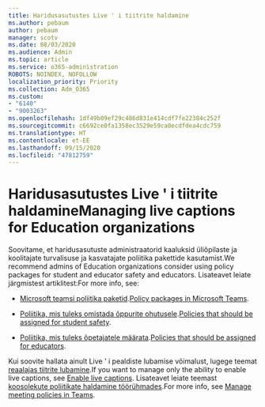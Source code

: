 ```yaml
---
title: Haridusasutustes Live ' i tiitrite haldamine
ms.author: pebaum
author: pebaum
manager: scotv
ms.date: 08/03/2020
ms.audience: Admin
ms.topic: article
ms.service: o365-administration
ROBOTS: NOINDEX, NOFOLLOW
localization_priority: Priority
ms.collection: Adm_O365
ms.custom:
- "6140"
- "9003263"
ms.openlocfilehash: 1df49b09ef29c486d831e414cdf7fe22384c252f
ms.sourcegitcommit: c6692ce0fa1358ec3529e59ca0ecdfdea4cdc759
ms.translationtype: HT
ms.contentlocale: et-EE
ms.lasthandoff: 09/15/2020
ms.locfileid: "47812759"
---
```

# <a name="managing-live-captions-for-education-organizations"></a><span data-ttu-id="09c15-102">Haridusasutustes Live ' i tiitrite haldamine</span><span class="sxs-lookup"><span data-stu-id="09c15-102">Managing live captions for Education organizations</span></span>

<span data-ttu-id="09c15-103">Soovitame, et haridusasutuste administraatorid kaaluksid üliõpilaste ja koolitajate turvalisuse ja kasvatajate poliitika pakettide kasutamist.</span><span class="sxs-lookup"><span data-stu-id="09c15-103">We recommend admins of Education organizations consider using policy packages for student and educator safety and educators.</span></span> <span data-ttu-id="09c15-104">Lisateavet leiate järgmistest artiklitest:</span><span class="sxs-lookup"><span data-stu-id="09c15-104">For more info, see:</span></span>  

- <span data-ttu-id="09c15-105">[Microsoft teamsi poliitika paketid](https://docs.microsoft.com/microsoftteams/policy-packages-edu#policy-packages-in-microsoft-teams).</span><span class="sxs-lookup"><span data-stu-id="09c15-105">[Policy packages in Microsoft Teams](https://docs.microsoft.com/microsoftteams/policy-packages-edu#policy-packages-in-microsoft-teams).</span></span>  
    
- <span data-ttu-id="09c15-106">[Poliitika, mis tuleks omistada õppurite ohutusele](https://docs.microsoft.com/microsoftteams/policy-packages-edu#policies-that-should-be-assigned-for-student-safety).</span><span class="sxs-lookup"><span data-stu-id="09c15-106">[Policies that should be assigned for student safety](https://docs.microsoft.com/microsoftteams/policy-packages-edu#policies-that-should-be-assigned-for-student-safety).</span></span>

- <span data-ttu-id="09c15-107">[Poliitika, mis tuleks õpetajatele määrata](https://docs.microsoft.com/microsoftteams/policy-packages-edu#policies-that-should-be-assigned-for-educators).</span><span class="sxs-lookup"><span data-stu-id="09c15-107">[Policies that should be assigned for educators](https://docs.microsoft.com/microsoftteams/policy-packages-edu#policies-that-should-be-assigned-for-educators).</span></span>

<span data-ttu-id="09c15-108">Kui soovite hallata ainult Live ' i pealdiste lubamise võimalust, lugege teemat [reaalajas tiitrite lubamine](https://docs.microsoft.com/microsoftteams/meeting-policies-in-teams#enable-live-captions).</span><span class="sxs-lookup"><span data-stu-id="09c15-108">If you want to manage only the ability to enable live captions, see [Enable live captions](https://docs.microsoft.com/microsoftteams/meeting-policies-in-teams#enable-live-captions).</span></span> <span data-ttu-id="09c15-109">Lisateavet leiate teemast [koosolekute poliitikate haldamine töörühmades](https://docs.microsoft.com/microsoftteams/meeting-policies-in-teams).</span><span class="sxs-lookup"><span data-stu-id="09c15-109">For more info, see [Manage meeting policies in Teams](https://docs.microsoft.com/microsoftteams/meeting-policies-in-teams).</span></span>